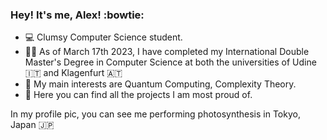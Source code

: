 ### Hey! It's me, Alex! :bowtie: ###

- :computer: Clumsy Computer Science student.
- 🧑‍🎓 As of March 17th 2023, I have completed my International Double Master's Degree in Computer Science at both the universities of Udine 🇮🇹 and Klagenfurt 🇦🇹
- :mag_right: My main interests are Quantum Computing, Complexity Theory.
- 🔭 Here you can find all the projects I am most proud of.

In my profile pic, you can see me performing photosynthesis in Tokyo, Japan 🇯🇵
<!---
Alex-Dell1/Alex-Dell1 is a ✨ special ✨ repository because its `README.md` (this file) appears on your GitHub profile.
You can click the Preview link to take a look at your changes.
--->
